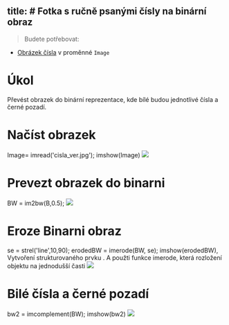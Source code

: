 ﻿
title: # Fotka s ručně psanými čísly na binární obraz
---
>Budete potřebovat: 
 
* [Obrázek čísla](../media/Image) v proměnné `Image` 

# Úkol
Převést obrazek do binární reprezentace, kde bílé budou jednotlivé čísla a černé pozadí.
# Načíst obrazek
Image= imread('cisla_ver.jpg');
imshow(Image)
![](../media/Image.jpg)
# Prevezt obrazek do binarni 

 BW = im2bw(B,0.5); 
![](../media/BW.jpg)
 
# Eroze Binarni obraz
 se = strel('line',10,90);
 erodedBW = imerode(BW, se);
 imshow(erodedBW),
  Vytvoření strukturovaného prvku . A použti funkce imerode, která rozložení objektu na jednodušší časti
![](../media/erodedBW.jpg)
# Bilé čísla a černé pozadí
bw2 = imcomplement(BW);
imshow(bw2)
![](../media/bw2.jpg)

